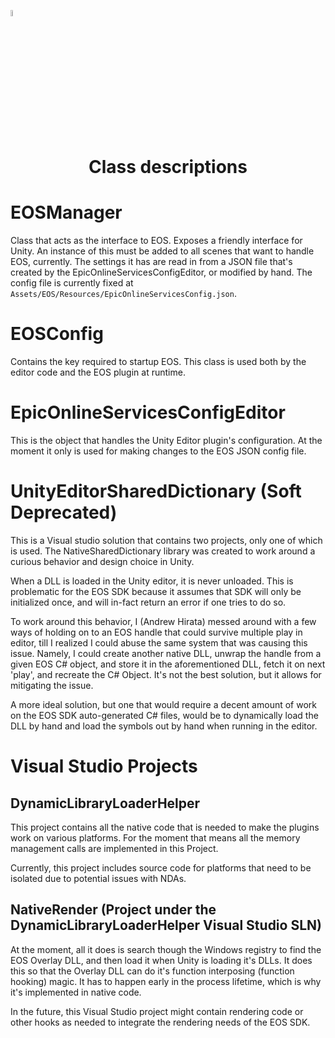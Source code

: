 <a href="/com.playeveryware.eos/README.md"><img src="/com.playeveryware.eos/Documentation~/images/PlayEveryWareLogo.gif" alt="README.md" width="5%"/></a>

# <div align="center">Class descriptions</div>

# EOSManager
Class that acts as the interface to EOS.
Exposes a friendly interface for Unity.
An instance of this must be added to all scenes that want to handle EOS, currently.
The settings it has are read in from a JSON file that's created by the EpicOnlineServicesConfigEditor, or 
modified by hand. The config file is currently fixed at `Assets/EOS/Resources/EpicOnlineServicesConfig.json`.

# EOSConfig
Contains the key required to startup EOS. This class is used both by the editor code and the EOS plugin at
runtime.

# EpicOnlineServicesConfigEditor
This is the object that handles the Unity Editor plugin's configuration. At the moment it only
is used for making changes to the EOS JSON config file.

# UnityEditorSharedDictionary (Soft Deprecated)
This is a Visual studio solution that contains two projects, only one of which is used. The NativeSharedDictionary library was created to work around a curious behavior and design choice in Unity.

When a DLL is loaded in the Unity editor, it is never unloaded. This is problematic for the EOS SDK because it assumes
that SDK will only be initialized once, and will in-fact return an error if one tries to do so.

To work around this behavior, I (Andrew Hirata) messed around with a few ways of holding on to an EOS handle that could 
survive multiple play in editor, till I realized I could abuse the same system that was causing this issue. Namely, I could
create another native DLL, unwrap the handle from a given EOS C# object, and store it in the aforementioned DLL, fetch it on
next 'play', and recreate the C# Object. It's not the best solution, but it allows for mitigating the issue.

A more ideal solution, but one that would require a decent amount of work on the EOS SDK auto-generated C# files, would be to
dynamically load the DLL by hand and load the symbols out by hand when running in the editor.

# Visual Studio Projects

## DynamicLibraryLoaderHelper
This project contains all the native code that is needed to make the plugins work on various platforms.
For the moment that means all the memory management calls are implemented in this Project.

Currently, this project includes source code for platforms that need to be isolated due to potential issues with NDAs.

## NativeRender (Project under the DynamicLibraryLoaderHelper Visual Studio SLN)
At the moment, all it does is search though the Windows registry
to find the EOS Overlay DLL, and then load it when Unity is loading it's
DLLs. It does this so that the Overlay DLL can do it's function
interposing (function hooking) magic. It has to happen early in the
process lifetime, which is why it's implemented in native code.

In the future, this Visual Studio project might contain rendering code or other
hooks as needed to integrate the rendering needs of the EOS SDK.